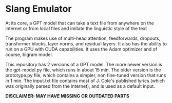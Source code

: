 # Slang Emulator

At its core, a GPT model that can take a text file from anywhere on the internet or from local files and imitate the linguistic style of the text


The program makes use of multi-head attention, feedforwards, dropouts, transformer blocks, layer norms, and residual layers.
It also has the ability to run on a GPU with CUDA capabilities. It uses the Adam optimizer and of course, bigram model.

This repository has 2 versions of a GPT model. The more newer version is the gpt-model.py file, which runs in about 15 min.
The older version is the prototype.py file, which contains a simpler, non fine-tuned version that runs in 1 min. The input.txt
file contains most of J. Cole's published lyrics (which was originally parsed from the internet), and is used as a default input.

**DISCLAIMER: MAY HAVE MISSING OR OUTDATED PARTS**
